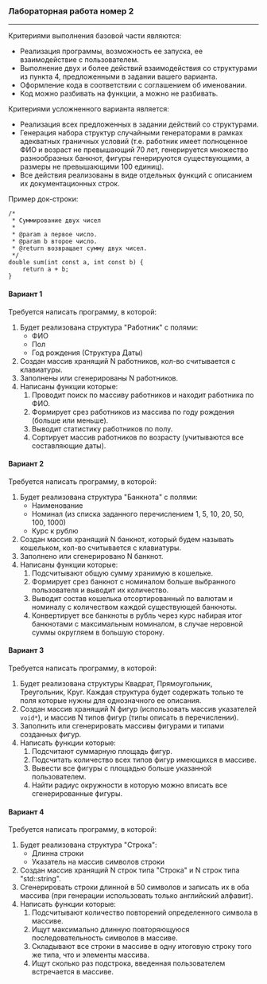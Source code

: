 ### Лабораторная работа номер 2
----------------------------------


Критериями выполнения базовой части являются:
- Реализация программы, возможность ее запуска, ее взаимодействие с пользователем.
- Выполнение двух и более действий взаимодействия со структурами из пункта 4, предложенными в задании вашего варианта.
- Оформление кода в соответствии с соглашением об именовании. 
- Код можно разбивать на функции, а можно не разбивать.

Критериями усложненного варианта является:
- Реализация всех предложенных в задании действий со структурами.
- Генерация набора структур случайными генераторами в рамках адекватных граничных условий (т.е. работник имеет полноценное ФИО и возраст не превышающий 70 лет, генерируется множество разнообразных банкнот, фигуры генерируются существующими, а размеры не превышающими 100 единиц).
- Все действия реализованы в виде отдельных функций с описанием их документационных строк.

Пример док-строки:
```
/*
 * Суммирование двух чисел
 *
 * @param a первое число.
 * @param b второе число.
 * @return возвращает сумму двух чисел.
 */
double sum(int const a, int const b) {
    return a + b;
}
```


#### Вариант 1

Требуется написать программу, в которой:
1. Будет реализована структура "Работник" с полями:
   * ФИО
   * Пол
   * Год рождения (Структура Даты)
2. Создан массив хранящий N работников, кол-во считывается с клавиатуры.
3. Заполнены или сгенерированы N работников.
4. Написаны функции которые:
   1. Проводит поиск по массиву работников и находит работника по ФИО.
   2. Формирует срез работников из массива по году рождения (больше или меньше).
   3. Выводит статистику работников по полу.
   4. Сортирует массив работников по возрасту (учитываются все составляющие даты).

#### Вариант 2

Требуется написать программу, в которой:
1. Будет реализована структура "Банкнота" с полями:
   * Наименование
   * Номинал (из списка заданного перечислением 1, 5, 10, 20, 50, 100, 1000)
   * Курс к рублю
2. Создан массив хранящий N банкнот, который будем называть кошельком, кол-во считывается с клавиатуры.
3. Заполнено или сгенерировано N банкнот.
4. Написаны функции которые:
   1. Подсчитывают общую сумму хранимую в кошельке.
   2. Формирует срез банкнот с номиналом больше выбранного пользователя и выводит их количество.
   3. Выводит состав кошелька отсортированный по валютам и номиналу с количеством каждой существующей банкноты.
   4. Конвертирует все банкноты в рубль через курс набирая итог банкнотами с максимальным номиналом, в случае неровной суммы округляем в большую сторону.


#### Вариант 3

Требуется написать программу, в которой:
1. Будет реализована структуры Квадрат, Прямоугольник, Треугольник, Круг. Каждая структура будет содержать только те поля которые нужны для однозначного ее описания.
2. Создан массив хранящий N фигур (использовать массив указателей `void*`), и массив N типов фигур (типы описать в перечислении).
3. Заполнить или сгенерировать массивы фигурами и типами созданных фигур.
4. Написать функции которые:
   1. Подсчитают суммарную площадь фигур.
   2. Подсчитать количество всех типов фигур имеющихся в массиве.
   3. Вывести все фигуры с площадью больше указанной пользователем.
   4. Найти радиус окружности в которую можно вписать все сгенерированные фигуры.

#### Вариант 4

Требуется написать программу, в которой:
1. Будет реализована структура "Строка":
   * Длинна строки
   * Указатель на массив символов строки
2. Создан массив хранящий N строк типа "Строка" и N строк типа "std::string".
3. Сгенерировать строки длинной в 50 символов и записать их в оба массива (при генерации использовать только английский алфавит).
4. Написать функции которые:  
   1. Подсчитывают количество повторений определенного символа в массиве.
   2. Ищут максимально длинную повторяющуюся последовательность символов в массиве.
   3. Складывают все строки в массиве в одну итоговую строку того же типа, что и элементы массива.
   4. Ищут сколько раз подстрока, введенная пользователем встречается в массиве.

